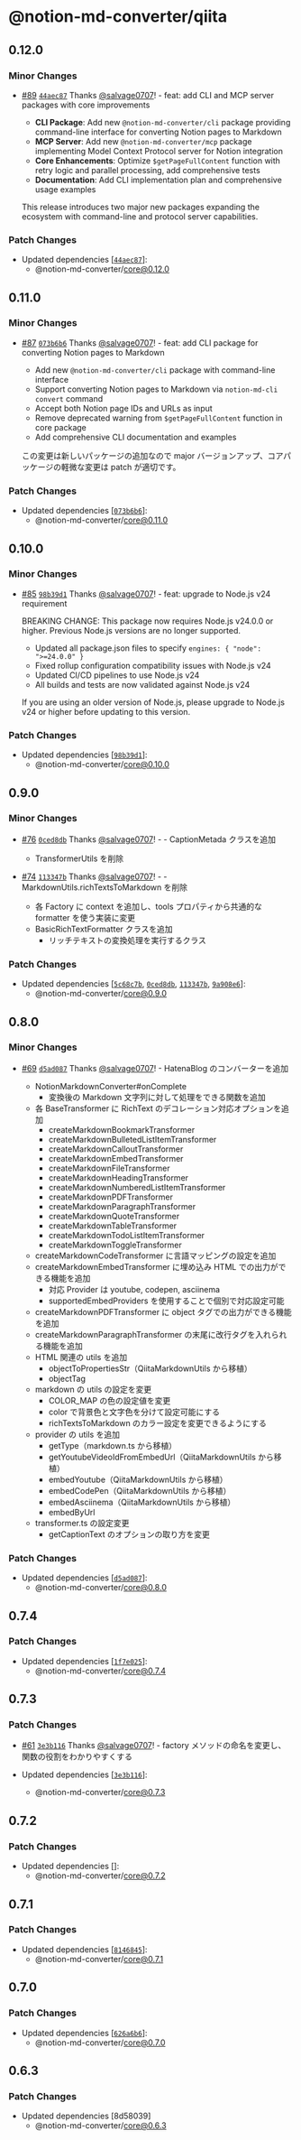# @notion-md-converter/qiita

## 0.12.0

### Minor Changes

- [#89](https://github.com/salvage0707/notion-md-converter/pull/89) [`44aec87`](https://github.com/salvage0707/notion-md-converter/commit/44aec8744277a41a1e208f1b84a131f0d72def8b) Thanks [@salvage0707](https://github.com/salvage0707)! - feat: add CLI and MCP server packages with core improvements

  - **CLI Package**: Add new `@notion-md-converter/cli` package
    providing command-line interface for converting Notion pages to
    Markdown
  - **MCP Server**: Add new `@notion-md-converter/mcp` package
    implementing Model Context Protocol server for Notion
    integration
  - **Core Enhancements**: Optimize `$getPageFullContent`
    function with retry logic and parallel processing, add
    comprehensive tests
  - **Documentation**: Add CLI implementation plan and
    comprehensive usage examples

  This release introduces two major new packages expanding the
  ecosystem with command-line and protocol server capabilities.

### Patch Changes

- Updated dependencies [[`44aec87`](https://github.com/salvage0707/notion-md-converter/commit/44aec8744277a41a1e208f1b84a131f0d72def8b)]:
  - @notion-md-converter/core@0.12.0

## 0.11.0

### Minor Changes

- [#87](https://github.com/salvage0707/notion-md-converter/pull/87) [`073b6b6`](https://github.com/salvage0707/notion-md-converter/commit/073b6b68ca2464a16639d225da75272669835dfa) Thanks [@salvage0707](https://github.com/salvage0707)! - feat: add CLI package for converting Notion pages to Markdown

  - Add new `@notion-md-converter/cli` package with command-line interface
  - Support converting Notion pages to Markdown via `notion-md-cli convert` command
  - Accept both Notion page IDs and URLs as input
  - Remove deprecated warning from `$getPageFullContent` function in core package
  - Add comprehensive CLI documentation and examples

  この変更は新しいパッケージの追加なので major バージョンアップ、コアパッケージの軽微な変更は patch が適切です。

### Patch Changes

- Updated dependencies [[`073b6b6`](https://github.com/salvage0707/notion-md-converter/commit/073b6b68ca2464a16639d225da75272669835dfa)]:
  - @notion-md-converter/core@0.11.0

## 0.10.0

### Minor Changes

- [#85](https://github.com/salvage0707/notion-md-converter/pull/85) [`98b39d1`](https://github.com/salvage0707/notion-md-converter/commit/98b39d1534871f60413b16330fdb30e68f418eb7) Thanks [@salvage0707](https://github.com/salvage0707)! - feat: upgrade to Node.js v24 requirement

  BREAKING CHANGE: This package now requires Node.js v24.0.0 or higher. Previous Node.js versions are no longer supported.

  - Updated all package.json files to specify `engines: { "node": ">=24.0.0" }`
  - Fixed rollup configuration compatibility issues with Node.js v24
  - Updated CI/CD pipelines to use Node.js v24
  - All builds and tests are now validated against Node.js v24

  If you are using an older version of Node.js, please upgrade to Node.js v24 or higher before updating to this version.

### Patch Changes

- Updated dependencies [[`98b39d1`](https://github.com/salvage0707/notion-md-converter/commit/98b39d1534871f60413b16330fdb30e68f418eb7)]:
  - @notion-md-converter/core@0.10.0

## 0.9.0

### Minor Changes

- [#76](https://github.com/salvage0707/notion-md-converter/pull/76) [`0ced8db`](https://github.com/salvage0707/notion-md-converter/commit/0ced8dbf0b8dc1dd56ad3504181cade1a09455f7) Thanks [@salvage0707](https://github.com/salvage0707)! - - CaptionMetada クラスを追加

  - TransformerUtils を削除

- [#74](https://github.com/salvage0707/notion-md-converter/pull/74) [`113347b`](https://github.com/salvage0707/notion-md-converter/commit/113347bf649320a48b580ce1b08d429305950680) Thanks [@salvage0707](https://github.com/salvage0707)! - - MarkdownUtils.richTextsToMarkdown を削除
  - 各 Factory に context を追加し、tools プロパティから共通的な formatter を使う実装に変更
  - BasicRichTextFormatter クラスを追加
    - リッチテキストの変換処理を実行するクラス

### Patch Changes

- Updated dependencies [[`5c68c7b`](https://github.com/salvage0707/notion-md-converter/commit/5c68c7bf2a9062bd800b634116f274587a95d4f2), [`0ced8db`](https://github.com/salvage0707/notion-md-converter/commit/0ced8dbf0b8dc1dd56ad3504181cade1a09455f7), [`113347b`](https://github.com/salvage0707/notion-md-converter/commit/113347bf649320a48b580ce1b08d429305950680), [`9a908e6`](https://github.com/salvage0707/notion-md-converter/commit/9a908e69928125f5efbaaf9347fefbb16f9f3425)]:
  - @notion-md-converter/core@0.9.0

## 0.8.0

### Minor Changes

- [#69](https://github.com/salvage0707/notion-md-converter/pull/69) [`d5ad087`](https://github.com/salvage0707/notion-md-converter/commit/d5ad087e5cc3eb8020c211829dafc2e901c0f4f2) Thanks [@salvage0707](https://github.com/salvage0707)! - HatenaBlog のコンバーターを追加

  - NotionMarkdownConverter#onComplete
    - 変換後の Markdown 文字列に対して処理をできる関数を追加
  - 各 BaseTransformer に RichText のデコレーション対応オプションを追加
    - createMarkdownBookmarkTransformer
    - createMarkdownBulletedListItemTransformer
    - createMarkdownCalloutTransformer
    - createMarkdownEmbedTransformer
    - createMarkdownFileTransformer
    - createMarkdownHeadingTransformer
    - createMarkdownNumberedListItemTransformer
    - createMarkdownPDFTransformer
    - createMarkdownParagraphTransformer
    - createMarkdownQuoteTransformer
    - createMarkdownTableTransformer
    - createMarkdownTodoListItemTransformer
    - createMarkdownToggleTransformer
  - createMarkdownCodeTransformer に言語マッピングの設定を追加
  - createMarkdownEmbedTransformer に埋め込み HTML での出力ができる機能を追加
    - 対応 Provider は youtube, codepen, asciinema
    - supportedEmbedProviders を使用することで個別で対応設定可能
  - createMarkdownPDFTransformer に object タグでの出力ができる機能を追加
  - createMarkdownParagraphTransformer の末尾に改行タグを入れられる機能を追加
  - HTML 関連の utils を追加
    - objectToPropertiesStr（QiitaMarkdownUtils から移植）
    - objectTag
  - markdown の utils の設定を変更
    - COLOR_MAP の色の設定値を変更
    - color で背景色と文字色を分けて設定可能にする
    - richTextsToMarkdown のカラー設定を変更できるようにする
  - provider の utils を追加
    - getType（markdown.ts から移植）
    - getYoutubeVideoIdFromEmbedUrl（QiitaMarkdownUtils から移植）
    - embedYoutube（QiitaMarkdownUtils から移植）
    - embedCodePen（QiitaMarkdownUtils から移植）
    - embedAsciinema（QiitaMarkdownUtils から移植）
    - embedByUrl
  - transformer.ts の設定変更
    - getCaptionText のオプションの取り方を変更

### Patch Changes

- Updated dependencies [[`d5ad087`](https://github.com/salvage0707/notion-md-converter/commit/d5ad087e5cc3eb8020c211829dafc2e901c0f4f2)]:
  - @notion-md-converter/core@0.8.0

## 0.7.4

### Patch Changes

- Updated dependencies [[`1f7e025`](https://github.com/salvage0707/notion-md-converter/commit/1f7e025b5141355786918215590deb904a43ccf5)]:
  - @notion-md-converter/core@0.7.4

## 0.7.3

### Patch Changes

- [#61](https://github.com/salvage0707/notion-md-converter/pull/61) [`3e3b116`](https://github.com/salvage0707/notion-md-converter/commit/3e3b1163f97726c827f828f4af1326e7ba34a6c0) Thanks [@salvage0707](https://github.com/salvage0707)! - factory メソッドの命名を変更し、関数の役割をわかりやすくする

- Updated dependencies [[`3e3b116`](https://github.com/salvage0707/notion-md-converter/commit/3e3b1163f97726c827f828f4af1326e7ba34a6c0)]:
  - @notion-md-converter/core@0.7.3

## 0.7.2

### Patch Changes

- Updated dependencies []:
  - @notion-md-converter/core@0.7.2

## 0.7.1

### Patch Changes

- Updated dependencies [[`8146845`](https://github.com/salvage0707/notion-md-converter/commit/8146845969b94a0d31c954ba612f4fe24a0c77b2)]:
  - @notion-md-converter/core@0.7.1

## 0.7.0

### Patch Changes

- Updated dependencies [[`626a6b6`](https://github.com/salvage0707/notion-md-converter/commit/626a6b6cacbeb6ee72076ae7a596a760de33b26b)]:
  - @notion-md-converter/core@0.7.0

## 0.6.3

### Patch Changes

- Updated dependencies [8d58039]
  - @notion-md-converter/core@0.6.3
